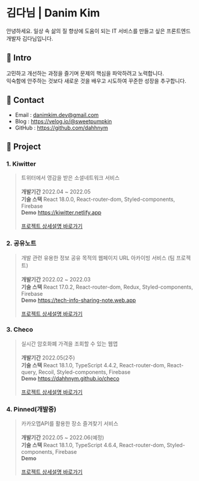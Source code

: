 # 김다님 | Danim Kim
안녕하세요. 일상 속 삶의 질 향상에 도움이 되는 IT 서비스를 만들고 싶은 프론트엔드 개발자 김다님입니다.<br>


## 📌 Intro
고민하고 개선하는 과정을 즐기며 문제의 핵심을 파악하려고 노력합니다.<br>
익숙함에 안주하는 것보다 새로운 것을 배우고 시도하여 꾸준한 성장을 추구합니다.

## 📌 Contact
- Email : danimkim.dev@gmail.com
- Blog : https://velog.io/@sweetpumpkin
- GitHub : https://github.com/dahhnym


## 📌 Project
### 1. Kiwitter
> 트위터에서 영감을 받은 소셜네트워크 서비스<br><br>
> **개발기간** 2022.04 ~ 2022.05<br>
> **기술 스택** React 18.0.0, React-router-dom, Styled-components, Firebase<br>
> **Demo** https://kiwitter.netlify.app<br><br>
> [프로젝트 상세설명 바로가기](https://github.com/dahhnym/kiwitter/blob/main/README.md)

### 2. 공유노트
> 개발 관련 유용한 정보 공유 목적의 웹페이지 URL 아카이빙 서비스 (팀 프로젝트)<br><br>
> **개발기간** 2022.02 ~ 2022.03<br>
> **기술 스택** React 17.0.2, React-router-dom, Redux, Styled-components, Firebase<br>
> **Demo** https://tech-info-sharing-note.web.app<br><br>
> [프로젝트 상세설명 바로가기](https://github.com/dahhnym/tech-info-sharing-note/blob/develop/README.md)

### 3. Checo
> 실시간 암호화폐 가격을 조회할 수 있는 웹앱<br><br>
> **개발기간** 2022.05(2주)<br>
> **기술 스택** React 18.1.0, TypeScript 4.4.2, React-router-dom, React-query, Recoil, Styled-components, Firebase<br>
> **Demo** https://dahhnym.github.io/checo<br><br>
> [프로젝트 상세설명 바로가기](https://github.com/dahhnym/checo/blob/main/README.md)

### 4. Pinned(개발중)
> 카카오맵API를 활용한 장소 즐겨찾기 서비스<br><br>
> **개발기간** 2022.05 ~ 2022.06(예정)<br>
> **기술 스택** React 18.1.0, TypeScript 4.6.4, React-router-dom, Styled-components, Firebase<br>
> **Demo** <br><br>
> [프로젝트 상세설명 바로가기](#)


